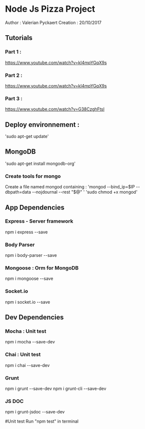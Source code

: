 # Node Js Pizza Project
Author : Valerian Pyckaert
Creation : 20/10/2017 

## Tutorials
### Part 1 : 
https://www.youtube.com/watch?v=kI4mpYGqX9s
### Part 2 : 
https://www.youtube.com/watch?v=kI4mpYGqX9s
### Part 3 : 
https://www.youtube.com/watch?v=G38CzghFtsI

## Deploy environnement :
'sudo apt-get update'
## MongoDB
'sudo apt-get install mongodb-org'

### Create tools for mongo
Create a file named mongod containing : 
'mongod --bind_ip=$IP --dbpath=data --nojdournal --rest "$@" '
'sudo chmod +x mongod'


## App Dependencies
### Express  - Server framework
npm i express --save 

### Body Parser
npm i body-parser --save

### Mongoose : Orm for MongoDB
npm i mongoose --save

### Socket.io
npm i socket.io --save

## Dev Dependencies
### Mocha : Unit test
npm i mocha --save-dev

### Chai : Unit test
npm i chai --save-dev

### Grunt
npm i grunt --save-dev
npm i grunt-cli --save-dev

### JS DOC
npm i grunt-jsdoc --save-dev

#Unit test
Run "npm test" in terminal